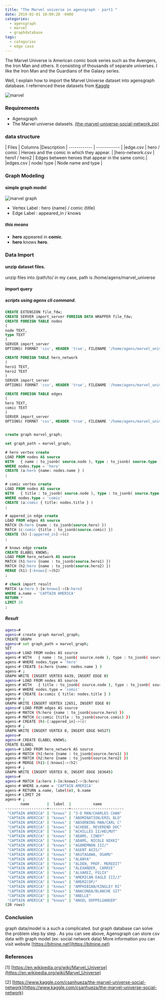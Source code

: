 ```yaml
---
title: "The Marvel universe in agensgraph - part1 "
date: 2019-02-01 10:09:28 -0400
categories:
  - agensgraph
  - marvel
  - graphdatabase
tags:
  - categories
  - edge case
---
```


The Marvel Universe is American comic book series such as the Avengers, the Iron Man and others. It consisting of thousands of separate universes.
I like the Iron Man and the Guardians of the Galaxy series.

Well, I explain how to import the Marvel Universe dataset into agensgraph database. I referrenced these datasets from [Kaggle](https://www.kaggle.com/csanhueza/the-marvel-universe-social-network)

![marvel](https://raw.githubusercontent.com/illmatik12/illmatik12.github.io/master/_screenshots/marvel_universe.jpg)



### Requirements
* Agensgraph
* The Marvel universe datasets. [(the-marvel-universe-social-network.zip)](https://www.kaggle.com/csanhueza/the-marvel-universe-social-network/downloads/the-marvel-universe-social-network.zip/1)

### data structure

| Files  | Columns  |Description
| ------------ | ------------ |
|edge.csv | hero / comic |  Heroes and the comic in which they appear. |
|hero-network.csv | hero1 / hero2 |  Edges between heroes that appear in the same comic.|
|edges.csv | node/ type | Node name and type |


### Graph Modeling 
#### simple graph model
![marvel graph](https://raw.githubusercontent.com/illmatik12/illmatik12.github.io/master/_screenshots/marvel_universe_graph_model.jpg)

* Vertex Label : hero {name} / comic {title}
* Edge Label : appeared_in / knows

##### this means 
* **hero** appeared in **comic**.
* **hero** knows **hero**.



### Data Import

#### unzip dataset files.
unzip files into /path/to/
in my case, path is /home/agens/marvel_universe

#### import query
##### scripts using agens cli command.
```sql
CREATE EXTENSION file_fdw;
CREATE SERVER import_server FOREIGN DATA WRAPPER file_fdw;
CREATE FOREIGN TABLE nodes
(
node TEXT,
type TEXT
)
SERVER import_server
OPTIONS( FORMAT 'csv', HEADER 'true', FILENAME '/home/agens/marvel_universe/nodes.csv', delimiter ',');

CREATE FOREIGN TABLE hero_network
(
hero1 TEXT,
hero2 TEXT
)
SERVER import_server
OPTIONS( FORMAT 'csv', HEADER 'true', FILENAME '/home/agens/marvel_universe/hero-network.csv', delimiter ',');

CREATE FOREIGN TABLE edges
(
hero TEXT,
comic TEXT
)
SERVER import_server
OPTIONS( FORMAT 'csv', HEADER 'true', FILENAME '/home/agens/marvel_universe/edges.csv', delimiter ',');


create graph marvel_graph;

set graph_path = marvel_graph;

# hero vertex create 
LOAD FROM nodes AS source 
WITH   { name : to_jsonb( source.node ), type : to_jsonb( source.type ) } as nodes 
WHERE nodes.type = 'hero'
CREATE (a:hero {name: nodes.name } )
;

# comic vertex create 
LOAD FROM nodes AS source 
WITH   { title : to_jsonb( source.node ), type : to_jsonb( source.type ) } as nodes 
WHERE nodes.type = 'comic'
CREATE (a:comic { title: nodes.title } )
;

# appered_in edge create 
LOAD FROM edges AS source 
MATCH (h:hero {name : to_jsonb(source.hero) })
MATCH (c:comic {title : to_jsonb(source.comic) })
CREATE (h)-[:appered_in]->(c)
;

# knows edge create 
CREATE ELABEL KNOWS;
LOAD FROM hero_network AS source 
MATCH (h1:hero {name : to_jsonb(source.hero1) })
MATCH (h2:hero {name : to_jsonb(source.hero2) })
MERGE (h1)-[:knows]->(h2)
;

# check import result
MATCH (a:hero )-[e:knows]->(b:hero)
WHERE a.name = 'CAPTAIN AMERICA'
RETURN * 
LIMIT 20
;

```
##### Result
```bash
agens=# 
agens=# create graph marvel_graph;
CREATE GRAPH
agens=# set graph_path = marvel_graph;
SET
agens=# LOAD FROM nodes AS source 
agens-# WITH   { name : to_jsonb( source.node ), type : to_jsonb( source.type ) } as nodes 
agens-# WHERE nodes.type = 'hero'
agens-# CREATE (a:hero {name: nodes.name } )
agens-# ;
GRAPH WRITE (INSERT VERTEX 6439, INSERT EDGE 0)
agens=# LOAD FROM nodes AS source 
agens-# WITH   { title : to_jsonb( source.node ), type : to_jsonb( source.type ) } as nodes 
agens-# WHERE nodes.type = 'comic'
agens-# CREATE (a:comic { title: nodes.title } )
agens-# ;
GRAPH WRITE (INSERT VERTEX 12651, INSERT EDGE 0)
agens=# LOAD FROM edges AS source 
agens-# MATCH (h:hero {name : to_jsonb(source.hero) })
agens-# MATCH (c:comic {title : to_jsonb(source.comic) })
agens-# CREATE (h)-[:appered_in]->(c)
agens-# ;
GRAPH WRITE (INSERT VERTEX 0, INSERT EDGE 94527)
agens=# 
agens=# CREATE ELABEL KNOWS;
CREATE ELABEL
agens=# LOAD FROM hero_network AS source 
agens-# MATCH (h1:hero {name : to_jsonb(source.hero1) })
agens-# MATCH (h2:hero {name : to_jsonb(source.hero2) })
agens-# MERGE (h1)-[:knows]->(h2)
agens-# ;
GRAPH WRITE (INSERT VERTEX 0, INSERT EDGE 183645)
agens=# 
agens=# MATCH (a:hero )-[e:knows]->(b:hero)
agens-# WHERE a.name = 'CAPTAIN AMERICA'
agens-# RETURN a.name, label(e), b.name
agens-# LIMIT 20
agens-# ;
       name        |  label  |          name          
-------------------+---------+------------------------
 "CAPTAIN AMERICA" | "knows" | "3-D MAN/CHARLES CHAN"
 "CAPTAIN AMERICA" | "knows" | "ABOMINATION/EMIL BLO"
 "CAPTAIN AMERICA" | "knows" | "ABSORBING MAN/CARL C"
 "CAPTAIN AMERICA" | "knows" | "ACHEBE, REVEREND DOC"
 "CAPTAIN AMERICA" | "knows" | "ACHILLES II/HELMUT"
 "CAPTAIN AMERICA" | "knows" | "ADAMS, CINDY"
 "CAPTAIN AMERICA" | "knows" | "ADAMS, NICOLE NIKKI"
 "CAPTAIN AMERICA" | "knows" | "AGAMEMNON III/"
 "CAPTAIN AMERICA" | "knows" | "AGENT AXIS/"
 "CAPTAIN AMERICA" | "knows" | "AKUTAGAWA, OSAMU"
 "CAPTAIN AMERICA" | "knows" | "ALANYA"
 "CAPTAIN AMERICA" | "knows" | "ALDEN, PROF. MEREDIT"
 "CAPTAIN AMERICA" | "knows" | "ALEXANDER, CARRIE"
 "CAPTAIN AMERICA" | "knows" | "ALVAREZ, FELIX"
 "CAPTAIN AMERICA" | "knows" | "AMERICAN EAGLE III/J"
 "CAPTAIN AMERICA" | "knows" | "AMERICOP/"
 "CAPTAIN AMERICA" | "knows" | "AMPHIBIAN/KINGLEY RI"
 "CAPTAIN AMERICA" | "knows" | "ANACONDA/BLANCHE SIT"
 "CAPTAIN AMERICA" | "knows" | "ANELLE"
 "CAPTAIN AMERICA" | "knows" | "ANGEL DOPPELGANGER"
(20 rows)

```

### Conclusion

graph data/model is a such a complicated. but graph database can solve the problem step by step . 
As you can see above, Agensgraph can store csv data with graph model (ex: social network data) 
More information you can visit website [https://bitnine.net](https://bitnine.net)

### References

[1] [https://en.wikipedia.org/wiki/Marvel_Universe](https://en.wikipedia.org/wiki/Marvel_Universe)

[2] [https://www.kaggle.com/csanhueza/the-marvel-universe-social-network](https://www.kaggle.com/csanhueza/the-marvel-universe-social-network)
